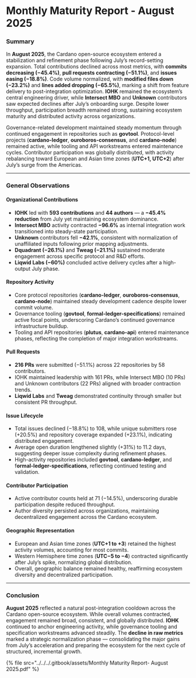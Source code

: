 # Monthly Maturity Report - August 2025

### Summary

In **August 2025**, the Cardano open-source ecosystem entered a stabilization and refinement phase following July’s record-setting expansion. Total contributions declined across most metrics, with **commits decreasing (−45.4%)**, **pull requests contracting (−51.1%)**, and **issues easing (−18.8%)**. Code volume normalized, with **modified files down (−23.2%)** and **lines added dropping (−65.5%)**, marking a shift from feature delivery to post-integration optimization. **IOHK** remained the ecosystem’s central engineering driver, while **Intersect MBO** and **Unknown** contributors saw expected declines after July’s onboarding surge. Despite lower throughput, participation breadth remained strong, sustaining ecosystem maturity and distributed activity across organizations.

Governance-related development maintained steady momentum through continued engagement in repositories such as **govtool**. Protocol-level projects (**cardano-ledger**, **ouroboros-consensus**, and **cardano-node**) remained active, while tooling and API workstreams entered maintenance cycles. Contributor participation was globally distributed, with activity rebalancing toward European and Asian time zones (**UTC+1, UTC+2**) after July’s surge from the Americas.

***

### General Observations

#### Organizational Contributions

* **IOHK** led with **593 contributions** and **44 authors** — a **−45.4%** **reduction** from July yet maintaining ecosystem dominance.
* **Intersect MBO** activity contracted **−96.6%** as internal integration work transitioned into steady-state participation.
* **Unknown** contributors fell **−42.1%**, consistent with normalization of unaffiliated inputs following prior mapping adjustments.
* **Dquadrant (−26.1%)** and **Tweag (−21.1%)** sustained moderate engagement across specific protocol and R\&D efforts.
* **Liqwid Labs (−60%)** concluded active delivery cycles after a high-output July phase.

#### Repository Activity

* Core protocol repositories (**cardano-ledger**, **ouroboros-consensus**, **cardano-node**) maintained steady development cadence despite lower commit volume.
* Governance tooling (**govtool**, **formal-ledger-specifications**) remained active focal points, underscoring Cardano’s continued governance infrastructure buildup.
* Tooling and API repositories (**plutus**, **cardano-api**) entered maintenance phases, reflecting the completion of major integration workstreams.

#### Pull Requests

* **216 PRs** were submitted (−51.1%) across 22 repositories by 58 contributors.
* IOHK maintained leadership with 161 PRs, while Intersect MBO (10 PRs) and Unknown contributors (22 PRs) aligned with broader contraction trends.
* **Liqwid Labs** and **Tweag** demonstrated continuity through smaller but consistent PR throughput.

#### Issue Lifecycle

* Total issues declined (−18.8%) to 108, while unique submitters rose (+20.5%) and repository coverage expanded (+23.1%), indicating distributed engagement.
* Average open duration lengthened slightly (+31%) to 11.2 days, suggesting deeper issue complexity during refinement phases.
* High-activity repositories included **govtool**, **cardano-ledger**, and f**ormal-ledger-specifications**, reflecting continued testing and validation.

#### Contributor Participation

* Active contributor counts held at 71 (−14.5%), underscoring durable participation despite reduced throughput.
* Author diversity persisted across organizations, maintaining decentralized engagement across the Cardano ecosystem.

#### Geographic Representation

* European and Asian time zones (**UTC+1 to +3**) retained the highest activity volumes, accounting for most commits.
* Western Hemisphere time zones (**UTC−5 to −4**) contracted significantly after July’s spike, normalizing global distribution.
* Overall, geographic balance remained healthy, reaffirming ecosystem diversity and decentralized participation.

***

### Conclusion

**August 2025** reflected a natural post-integration cooldown across the Cardano open-source ecosystem. While overall volumes contracted, engagement remained broad, consistent, and globally distributed. **IOHK** continued to anchor engineering activity, while governance tooling and specification workstreams advanced steadily. The **decline in raw metrics** marked a strategic normalization phase — consolidating the major gains from July’s acceleration and preparing the ecosystem for the next cycle of structured, incremental growth.

{% file src="../../../.gitbook/assets/Monthly Maturity Report- August 2025.pdf" %}
